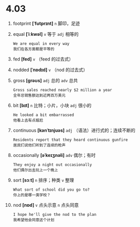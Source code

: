 # 4.03

1. footprint **[ˈfʊtprɪnt]** `n` 脚印，足迹

2. equal **[ˈiːkwəl]** `v` 等于 `adj` 相等的

   ```
   We are equal in every way
   我们在各方面都是平等的
   ```

3. fed **[fed]** `v` （feed 的过去式）

4. nodded **[ˈnɒdɪd]** `v` （nod 的过去式）

5. gross **[ɡrəʊs]** `adj` 总的 `adv` 总共

   ```
   Gross sales reached nearly $2 million a year
   全年总销售额达到近两百万美元
   ```

6. bit **[bɪt]** `n` 比特；小片，小块 `adj` 很小的

   ```
   He looked a bit embarrassed
   他看上去有点尴尬
   ```

7. continuous **[kənˈtɪnjuəs]** `adj` （语法）进行式的；连续不断的

   ```
   Residents report that they heard continuous gunfire
   居民们说他们听到了连续的枪声
   ```

8. occasionally **[əˈkeɪʒnəli]** `adv` 偶尔；有时

   ```
   They enjoy a night out occasionally
   他们偶尔出去玩上一个晚上
   ```

9. sort **[sɔːt]** `n` 排序；种类 `v` 整理

   ```
   What sort of school did you go to?
   你上的是哪一类学校？
   ```

10. nod **[nɒd]** `v` 点头示意 `n` 点头同意
    ```
    I hope he'll give the nod to the plan
    我希望他会同意这个计划
    ```
